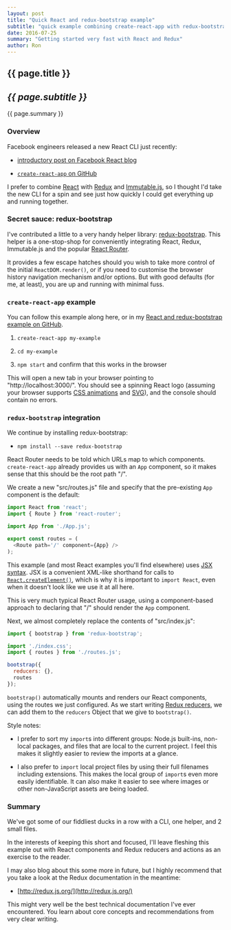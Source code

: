 ```yaml
---
layout: post
title: "Quick React and redux-bootstrap example"
subtitle: "quick example combining create-react-app with redux-bootstrap"
date: 2016-07-25
summary: "Getting started very fast with React and Redux"
author: Ron
---
```


## {{ page.title }}

## _{{ page.subtitle }}_

{{ page.summary }}


### Overview

Facebook engineers released a new React CLI just recently:

- [introductory post on Facebook React blog](https://facebook.github.io/react/blog/2016/07/22/create-apps-with-no-configuration.html)

- [`create-react-app` on GitHub](https://github.com/facebookincubator/create-react-app)

I prefer to combine [React](https://facebook.github.io/react/) with [Redux](http://redux.js.org/) and [Immutable.js](https://facebook.github.io/immutable-js/),
so I thought I'd take the new CLI for a spin and see just how quickly I could get everything up and running together.


### Secret sauce: redux-bootstrap

I've contributed a little to a very handy helper library: [redux-bootstrap](https://github.com/redux-bootstrap/redux-bootstrap). This helper is a one-stop-shop for conveniently integrating React, Redux, Immutable.js and the popular [React Router](https://github.com/reactjs/react-router).

It provides a few escape hatches should you wish to take more control of the initial `ReactDOM.render()`,
or if you need to customise the browser history navigation mechanism and/or options.
But with good defaults (for me, at least), you are up and running with minimal fuss.

### `create-react-app` example

You can follow this example along here, or in my [React and redux-bootstrap example on GitHub](https://github.com/jokeyrhyme/react-redux-bootstrap-example).

1. `create-react-app my-example`

2. `cd my-example`

3. `npm start` and confirm that this works in the browser

This will open a new tab in your browser pointing to "http://localhost:3000/".
You should see a spinning React logo (assuming your browser supports [CSS animations](http://caniuse.com/#feat=css-animation) and [SVG](http://caniuse.com/#feat=svg)),
and the console should contain no errors.


### `redux-bootstrap` integration

We continue by installing redux-bootstrap:

- `npm install --save redux-bootstrap`

React Router needs to be told which URLs map to which components.
`create-react-app` already provides us with an `App` component, so it makes sense that this should be the root path "/".

We create a new "src/routes.js" file and specify that the pre-existing `App` component is the default:

```js
import React from 'react';
import { Route } from 'react-router';

import App from './App.js';

export const routes = (
  <Route path='/' component={App} />
);
```

This example (and most React examples you'll find elsewhere) uses [JSX syntax](https://facebook.github.io/react/docs/jsx-in-depth.html).
JSX is a convenient XML-like shorthand for calls to [`React.createElement()`](https://facebook.github.io/react/docs/top-level-api.html#react.createelement),
which is why it is important to `import React`, even when it doesn't look like we use it at all here.

This is very much typical React Router usage,
using a component-based approach to declaring that "/" should render the `App` component.

Next, we almost completely replace the contents of "src/index.js":

```js
import { bootstrap } from 'redux-bootstrap';

import './index.css';
import { routes } from './routes.js';

bootstrap({
  reducers: {},
  routes
});
```



`bootstrap()` automatically mounts and renders our React components,
using the routes we just configured.
As we start writing [Redux reducers](http://redux.js.org/docs/basics/Reducers.html),
we can add them to the `reducers` Object that we give to `bootstrap()`.

Style notes:

- I prefer to sort my `import`s into different groups: Node.js built-ins, non-local packages, and files that are local to the current project.
  I feel this makes it slightly easier to review the imports at a glance.

- I also prefer to `import` local project files by using their full filenames including extensions.
  This makes the local group of `import`s even more easily identifiable.
  It can also make it easier to see where images or other non-JavaScript assets are being loaded.


### Summary

We've got some of our fiddliest ducks in a row with a CLI, one helper, and 2 small files.

In the interests of keeping this short and focused,
I'll leave fleshing this example out with React components and Redux reducers and actions as an exercise to the reader.

I may also blog about this some more in future,
but I highly recommend that you take a look at the Redux documentation in the meantime:

- [http://redux.js.org/](http://redux.js.org/)

This might very well be the best technical documentation I've ever encountered.
You learn about core concepts and recommendations from very clear writing.


